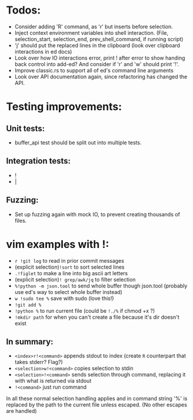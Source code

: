 # Todos:
- Consider adding 'R' command, as 'r' but inserts before selection.
- Inject context environment variables into shell interaction.
  (File, selection_start, selection_end, prev_shell_command, if running script)
- 'j' should put the replaced lines in the clipboard
  (look over clipboard interactions in ed docs)
- Look over how IO interactions error, print ! after error to show handing back
  control into add-ed? And consider if 'r' and 'w' should print '!'.
- Improve classic.rs to support all of ed's command line arguments
- Look over API documentation again, since refactoring has changed the API.

# Testing improvements:
## Unit tests:
- buffer_api test should be split out into multiple tests.

## Integration tests:
- !
- |

## Fuzzing:
- Set up fuzzing again with mock IO, to prevent creating thousands of files.

# vim examples with !:
- `r !git log` to read in prior commit messages
- (explicit selection)`!sort` to sort selected lines
- `.!figlet` to make a line into big ascii art letters
- (explicit selection)`! grep/awk/jq` to filter selection
- `%!python -m json.tool` to send whole buffer though json.tool
  (probably use ed's way to select whole buffer instead)
- `w !sudo tee %` save with sudo (love this!)
- `!git add %`
- `!python %` to run current file (could be `!./%` if chmod +x ?)
- `!mkdir path` for when you can't create a file because it's dir doesn't exist

## In summary:
- `<index>r!<command>` appends stdout to index
  (create `R` counterpart that takes stderr? Flag?)
- `<selection>w!<command>` copies selection to stdin
- `<selection>!<command>` sends selection through command, replacing it with
  what is returned via stdout
- `!<command>` just run command

In all these normal selection handling applies and in command string '%' is
replaced by the path to the current file unless escaped. (No other escapes are
handled)
